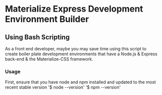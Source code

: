 # Materialize Express Development Environment Builder
## Using Bash Scripting

As a front end developer, maybe you may save time using this script to create boiler plate development environments that have a Node.js & Express back-end & the Materialize-CSS framework.

### Usage
First, ensure that you have node and npm installed and updated to the most recent stable version
'$ node --version'
'$ npm --version'
